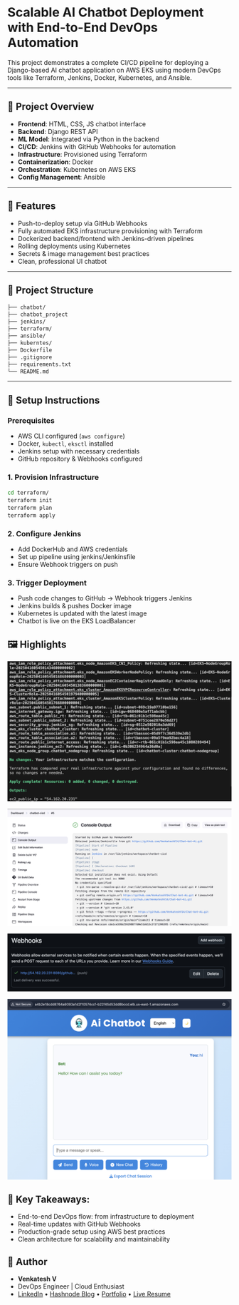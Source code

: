 # Scalable AI Chatbot Deployment with End-to-End DevOps Automation

This project demonstrates a complete CI/CD pipeline for deploying a Django-based AI chatbot application on AWS EKS using modern DevOps tools like Terraform, Jenkins, Docker, Kubernetes, and Ansible.

---

## 🚀 Project Overview

- **Frontend**: HTML, CSS, JS chatbot interface  
- **Backend**: Django REST API  
- **ML Model**: Integrated via Python in the backend  
- **CI/CD**: Jenkins with GitHub Webhooks for automation  
- **Infrastructure**: Provisioned using Terraform  
- **Containerization**: Docker  
- **Orchestration**: Kubernetes on AWS EKS  
- **Config Management**: Ansible  

---

## 📌 Features

- Push-to-deploy setup via GitHub Webhooks  
- Fully automated EKS infrastructure provisioning with Terraform  
- Dockerized backend/frontend with Jenkins-driven pipelines  
- Rolling deployments using Kubernetes  
- Secrets & image management best practices  
- Clean, professional UI chatbot  

---

## 📁 Project Structure
```
├── chatbot/                
├── chatbot_project
├── jenkins/                
├── terraform/              
├── ansible/               
├── kuberntes/               
├── Dockerfile              
├── .gitignore              
├── requirements.txt
└── README.md               
```

---

## 🔧 Setup Instructions

### Prerequisites

- AWS CLI configured (`aws configure`)  
- Docker, `kubectl`, `eksctl` installed  
- Jenkins setup with necessary credentials  
- GitHub repository & Webhooks configured  

### 1. Provision Infrastructure

```bash
cd terraform/
terraform init
terraform plan
terraform apply
```
### 2. Configure Jenkins
- Add DockerHub and AWS credentials
- Set up pipeline using jenkins/Jenkinsfile 
- Ensure Webhook triggers on push

### 3. Trigger Deployment
- Push code changes to GitHub → Webhook triggers Jenkins
- Jenkins builds & pushes Docker image
- Kubernetes is updated with the latest image
- Chatbot is live on the EKS LoadBalancer

## 🖼️ Highlights
![terraform output](images/terraform-output.JPG)

![jenkins](images/jenkins-output.JPG)

![webhooks](images/webhooks.JPG)

![Final App](images/final-devops-app.JPG)

## 📌 Key Takeaways:
- End-to-end DevOps flow: from infrastructure to deployment
- Real-time updates with GitHub Webhooks
- Production-grade setup using AWS best practices
- Clean architecture for scalability and maintainability

## 🤝 Author
- **Venkatesh V**
- DevOps Engineer | Cloud Enthusiast
- [LinkedIn](https://www.linkedin.com/in/venky-venkatesh) • [Hashnode Blog](h) • [Portfolio](https://www.venky-devops-engineer-vde.xyz/) • [Live Resume](https://www.ganeshinfo.life/)